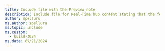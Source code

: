 ```yaml
---
title: Include file with the Preview note
description: Include file for Real-Time hub content stating that the feature is in preview.
author: spelluru
ms.author: spelluru
ms.topic: include
ms.custom:
  - build-2024
ms.date: 05/21/2024
---
```


